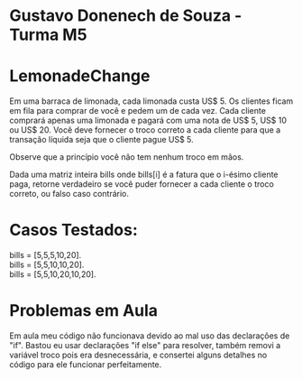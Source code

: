 # Gustavo Donenech de Souza - Turma M5 

# LemonadeChange
Em uma barraca de limonada, cada limonada custa US$ 5. Os clientes ficam em fila para comprar de você e pedem um de cada vez. Cada cliente comprará apenas uma limonada e pagará com uma nota de US$ 5, US$ 10 ou US$ 20. Você deve fornecer o troco correto a cada cliente para que a transação líquida seja que o cliente pague US$ 5.

Observe que a princípio você não tem nenhum troco em mãos.

Dada uma matriz inteira bills onde bills[i] é a fatura que o i-ésimo cliente paga, retorne verdadeiro se você puder fornecer a cada cliente o troco correto, ou falso caso contrário.

# Casos Testados:
bills = [5,5,5,10,20].  
bills = [5,5,10,10,20].  
bills = [5,5,10,20,10,20].  

# Problemas em Aula
Em aula meu código não funcionava devido ao mal uso das declarações de "if". Bastou eu usar declarações "if else" para resolver, também removi a variável troco pois era desnecessária, e consertei alguns detalhes no código para ele funcionar perfeitamente.

